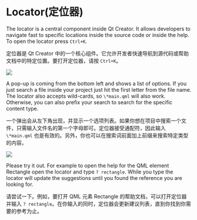 # Locator(定位器)

The locator is a central component inside Qt Creator. It allows developers to navigate fast to specific locations inside the source code or inside the help. To open the locator press `Ctrl+K`.

定位器是 Qt Creator 中的一个核心组件。它允许开发者快速导航到源代码或帮助文档中的特定位置。要打开定位器，请按 `Ctrl+K`。

![](./assets/locator.png)

A pop-up is coming from the bottom left and shows a list of options. If you just search a file inside your project just hit the first letter from the file name. The locator also accepts wild-cards, so `\*main.qml` will also work. Otherwise, you can also prefix your search to search for the specific content type.

一个弹出会从左下角出现，并显示一个选项列表。如果你想在项目中搜索一个文件，只需输入文件名的第一个字母即可。定位器接受通配符，因此输入 `\*main.qml` 也是有效的。另外，你也可以在搜索词前面加上前缀来搜索特定类型的内容。

![](./assets/creator-locator.png)

Please try it out. For example to open the help for the QML element Rectangle open the locator and type `? rectangle`. While you type the locator will update the suggestions until you found the reference you are looking for.


请尝试一下。例如，要打开 QML 元素 Rectangle 的帮助文档，可以打开定位器并输入 `? rectangle`。在你输入的同时，定位器会更新建议列表，直到你找到你需要的参考为止。
